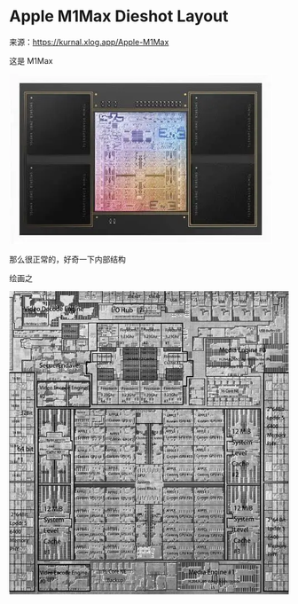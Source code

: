 # Apple M1Max Dieshot Layout

来源：https://kurnal.xlog.app/Apple-M1Max

这是 M1Max

![image](../imgs/M1Max-1.png)

那么很正常的，好奇一下内部结构

绘画之

![Apple M1max](../imgs/M1Max-2.png)